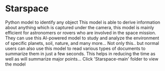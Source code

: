 # Starspace
Python model to identify any object
This model is able to derive information about anything which is captured under the camera, this model is mainly efficient for astronomers or rovers who are involved in the space mission. They can use this AI-powered model to study and analyze the environment of specific planets, soil, nature, and many more... 
Not only this.. but normal users can also use this model to read various types of documents to summarize them in just a few seconds. This helps in reducing the time as well as will summarize major points...
Click 'Starspace-main' folder to view the model
